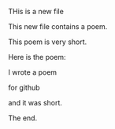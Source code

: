 THis is a new file

This new file contains a poem.

This poem is very short.

Here is the poem:

I wrote a poem

for github

and it was short.

The end.

